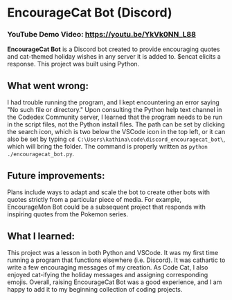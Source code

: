 # EncourageCat Bot (Discord)

### **YouTube Demo Video:** https://youtu.be/YkVk0NN_L88

**EncourageCat Bot** is a Discord bot created to provide encouraging quotes and cat-themed holiday wishes in any server it is added to. $encat elicits a response. This project was built using Python.

## **What went wrong:**

I had trouble running the program, and I kept encountering an error saying "No such file or directory." Upon consulting the Python help text channel in the Codedex Community server, I learned that the program needs to be run in the script files, not the Python install files. The path can be set by clicking the search icon, which is two below the VSCode icon in the top left, or it can also be set by typing `cd C:\Users\kathina\code\discord_encouragecat_bot\`, which will bring the folder. The command is properly written as `python ./encouragecat_bot.py`.

## **Future improvements:**

Plans include ways to adapt and scale the bot to create other bots with quotes strictly from a particular piece of media. For example, EncourageMon Bot could be a subsequent project that responds with inspiring quotes from the Pokemon series.

## **What I learned:**

This project was a lesson in both Python and VSCode. It was my first time running a program that functions elsewhere (i.e. Discord). It was cathartic to write a few encouraging messages of my creation. As Code Cat, I also enjoyed cat-ifying the holiday messages and assigning corresponding emojis. Overall, raising EncourageCat Bot was a good experience, and I am happy to add it to my beginning collection of coding projects.
